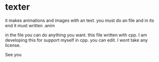 # texter
it makes animations and images with an text. you must do an file and in its end it must written .anim

in the file you can do anything you want. this file written with cpp. I am developing this for support myself in cpp. you can edit. I wont take any license. 

See you
